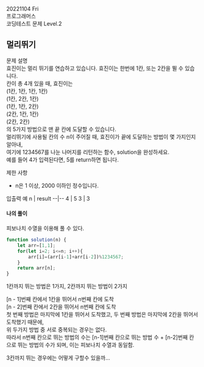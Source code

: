 20221104 Fri  
프로그래머스  
코딩테스트 문제 Level.2  

멀리뛰기
---
문제 설명  
효진이는 멀리 뛰기를 연습하고 있습니다. 효진이는 한번에 1칸, 또는 2칸을 뛸 수 있습니다.  
칸이 총 4개 있을 때, 효진이는  
(1칸, 1칸, 1칸, 1칸)  
(1칸, 2칸, 1칸)  
(1칸, 1칸, 2칸)  
(2칸, 1칸, 1칸)  
(2칸, 2칸)  
의 5가지 방법으로 맨 끝 칸에 도달할 수 있습니다.  
멀리뛰기에 사용될 칸의 수 n이 주어질 때, 효진이가 끝에 도달하는 방법이 몇 가지인지 알아내,  
여기에 1234567를 나눈 나머지를 리턴하는 함수, solution을 완성하세요.  
예를 들어 4가 입력된다면, 5를 return하면 됩니다.

제한 사항  
- n은 1 이상, 2000 이하인 정수입니다.

입출력 예
n |	result
--|--
4	| 5
3	| 3

#### 나의 풀이
피보나치 수열을 이용해 풀 수 있다.
```jsx
function solution(n) {
    let arr=[1,1];
    for(let i=2; i<=n; i++){
        arr[i]=(arr[i-1]+arr[i-2])%1234567;
    }
    return arr[n];
}
```
1칸까지 뛰는 방법은 1가지, 2칸까지 뛰는 방법이 2가지  

[n - 1]번째 칸에서 1칸을 뛰어서 n번째 칸에 도착  
[n - 2]번째 칸에서 2칸을 뛰어서 n번째 칸에 도착  
첫 번째 방법은 마지막에 1칸을 뛰어서 도착했고, 두 번째 방법은 마지막에 2칸을 뛰어서 도착했기 때문에,  
위 두가지 방법 중 서로 중복되는 경우는 없다.  
따라서 n번째 칸으로 뛰는 방법의 수는 [n-1]번째 칸으로 뛰는 방법 수 + [n-2]번째 칸으로 뛰는 방법의 수가 되며, 이는 피보나치 수열과 동일함.  

3칸까지 뛰는 경우에는 어떻게 구할수 있을까...

